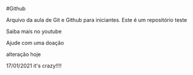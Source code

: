#Github

Arquivo da aula de Git e Github para iniciantes.
Este é um repositório teste

Saiba mais no youtube

Ajude com uma doação

alteração hoje

17/01/2021 it's crazy!!!!

